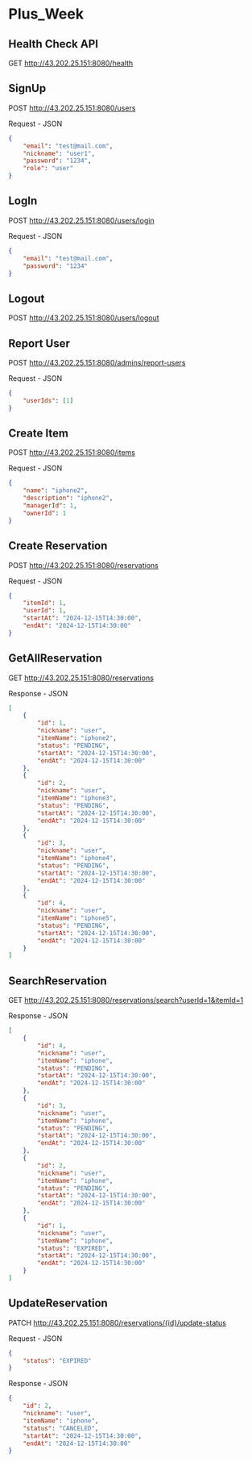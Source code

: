 # Plus_Week

## Health Check API
GET http://43.202.25.151:8080/health

## SignUp
POST http://43.202.25.151:8080/users

Request - JSON
```json
{
    "email": "test@mail.com",
    "nickname": "user1",
    "password": "1234",
    "role": "user"
}
```

## LogIn
POST http://43.202.25.151:8080/users/login

Request - JSON
```json
{
    "email": "test@mail.com",
    "password": "1234"
}
```

## Logout
POST http://43.202.25.151:8080/users/logout

## Report User
POST http://43.202.25.151:8080/admins/report-users

Request - JSON
```json
{
    "userIds": [1]
}
```

## Create Item
POST http://43.202.25.151:8080/items

Request - JSON
```json
{
    "name": "iphone2",
    "description": "iphone2",
    "managerId": 1,
    "ownerId": 1
}
```

## Create Reservation
POST http://43.202.25.151:8080/reservations

Request - JSON
```json
{
    "itemId": 1,
    "userId": 1,
    "startAt": "2024-12-15T14:30:00",
    "endAt": "2024-12-15T14:30:00"
}
```

## GetAllReservation
GET http://43.202.25.151:8080/reservations

Response - JSON
```json
[
    {
        "id": 1,
        "nickname": "user",
        "itemName": "iphone2",
        "status": "PENDING",
        "startAt": "2024-12-15T14:30:00",
        "endAt": "2024-12-15T14:30:00"
    },
    {
        "id": 2,
        "nickname": "user",
        "itemName": "iphone3",
        "status": "PENDING",
        "startAt": "2024-12-15T14:30:00",
        "endAt": "2024-12-15T14:30:00"
    },
    {
        "id": 3,
        "nickname": "user",
        "itemName": "iphone4",
        "status": "PENDING",
        "startAt": "2024-12-15T14:30:00",
        "endAt": "2024-12-15T14:30:00"
    },
    {
        "id": 4,
        "nickname": "user",
        "itemName": "iphone5",
        "status": "PENDING",
        "startAt": "2024-12-15T14:30:00",
        "endAt": "2024-12-15T14:30:00"
    }
]
```

## SearchReservation
GET http://43.202.25.151:8080/reservations/search?userId=1&itemId=1

Response - JSON
```json
[
    {
        "id": 4,
        "nickname": "user",
        "itemName": "iphone",
        "status": "PENDING",
        "startAt": "2024-12-15T14:30:00",
        "endAt": "2024-12-15T14:30:00"
    },
    {
        "id": 3,
        "nickname": "user",
        "itemName": "iphone",
        "status": "PENDING",
        "startAt": "2024-12-15T14:30:00",
        "endAt": "2024-12-15T14:30:00"
    },
    {
        "id": 2,
        "nickname": "user",
        "itemName": "iphone",
        "status": "PENDING",
        "startAt": "2024-12-15T14:30:00",
        "endAt": "2024-12-15T14:30:00"
    },
    {
        "id": 1,
        "nickname": "user",
        "itemName": "iphone",
        "status": "EXPIRED",
        "startAt": "2024-12-15T14:30:00",
        "endAt": "2024-12-15T14:30:00"
    }
]
```

## UpdateReservation
PATCH http://43.202.25.151:8080/reservations/{id}/update-status

Request - JSON
```json
{
    "status": "EXPIRED"
}
```
Response - JSON
```json
{
    "id": 2,
    "nickname": "user",
    "itemName": "iphone",
    "status": "CANCELED",
    "startAt": "2024-12-15T14:30:00",
    "endAt": "2024-12-15T14:30:00"
}
```



